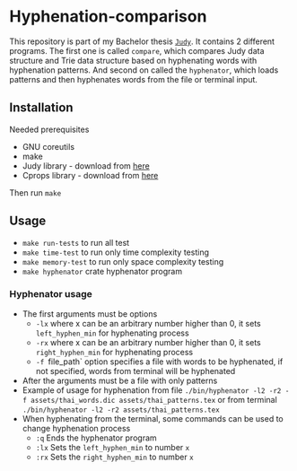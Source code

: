 # Hyphenation-comparison
This repository is part of my Bachelor thesis [`Judy`](https://sourceforge.net/projects/judy/). 
It contains 2 different programs. 
The first one is called `compare`, which compares Judy data structure and Trie data structure based on hyphenating words with hyphenation patterns.
And second on called the `hyphenator`, which loads patterns and then hyphenates words from the file or terminal input.

## Installation
Needed prerequisites 
- GNU coreutils
- make
- Judy library - download from [here](https://sourceforge.net/projects/judy/) 
- Cprops library - download from [here](https://sourceforge.net/projects/cprops/files/)

Then run `make`

## Usage
- `make run-tests` to run all test
- `make time-test` to run only time complexity testing
- `make memory-test` to run only space complexity testing
- `make hyphenator` crate hyphenator program

### Hyphenator usage
- The first arguments must be  options
    - `-lx` where x can be an arbitrary number higher than 0, it sets `left_hyphen_min` for hyphenating process
    - `-rx` where x can be an arbitrary number higher than 0, it sets `right_hyphen_min` for hyphenating process
    - `-f `file_path` option specifies a file with words to be hyphenated, if not specified, words from terminal will be hyphenated
- After the arguments must be a file with only patterns
- Example of usage for hyphenation from file `./bin/hyphenator -l2 -r2 -f assets/thai_words.dic assets/thai_patterns.tex` or from terminal `./bin/hyphenator -l2 -r2 assets/thai_patterns.tex`
- When hyphenating from the terminal, some commands can be used to change hyphenation process
    - `:q` Ends the hyphenator program
    - `:lx` Sets the `left_hyphen_min` to number `x`
    - `:rx` Sets the `right_hyphen_min` to number `x`